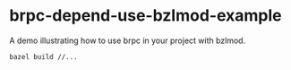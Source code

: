 # brpc-depend-use-bzlmod-example

A demo illustrating how to use brpc in your project with bzlmod.

``` bash
bazel build //...
```
